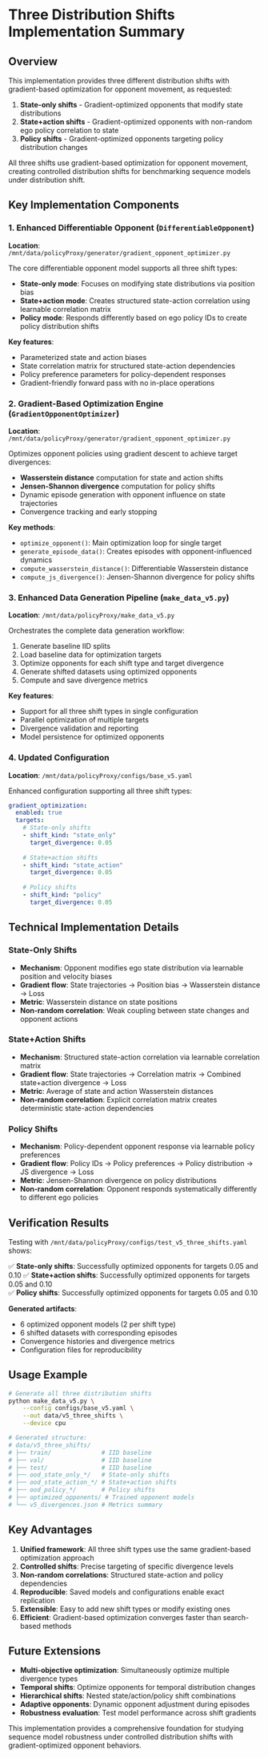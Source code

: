 # Three Distribution Shifts Implementation Summary

## Overview

This implementation provides three different distribution shifts with gradient-based optimization for opponent movement, as requested:

1. **State-only shifts** - Gradient-optimized opponents that modify state distributions
2. **State+action shifts** - Gradient-optimized opponents with non-random ego policy correlation to state  
3. **Policy shifts** - Gradient-optimized opponents targeting policy distribution changes

All three shifts use gradient-based optimization for opponent movement, creating controlled distribution shifts for benchmarking sequence models under distribution shift.

## Key Implementation Components

### 1. Enhanced Differentiable Opponent (`DifferentiableOpponent`)

**Location**: `/mnt/data/policyProxy/generator/gradient_opponent_optimizer.py`

The core differentiable opponent model supports all three shift types:

- **State-only mode**: Focuses on modifying state distributions via position bias
- **State+action mode**: Creates structured state-action correlation using learnable correlation matrix  
- **Policy mode**: Responds differently based on ego policy IDs to create policy distribution shifts

**Key features**:
- Parameterized state and action biases
- State correlation matrix for structured state-action dependencies
- Policy preference parameters for policy-dependent responses
- Gradient-friendly forward pass with no in-place operations

### 2. Gradient-Based Optimization Engine (`GradientOpponentOptimizer`)

**Location**: `/mnt/data/policyProxy/generator/gradient_opponent_optimizer.py`

Optimizes opponent policies using gradient descent to achieve target divergences:

- **Wasserstein distance** computation for state and action shifts
- **Jensen-Shannon divergence** computation for policy shifts  
- Dynamic episode generation with opponent influence on state trajectories
- Convergence tracking and early stopping

**Key methods**:
- `optimize_opponent()`: Main optimization loop for single target
- `generate_episode_data()`: Creates episodes with opponent-influenced dynamics
- `compute_wasserstein_distance()`: Differentiable Wasserstein distance
- `compute_js_divergence()`: Jensen-Shannon divergence for policy shifts

### 3. Enhanced Data Generation Pipeline (`make_data_v5.py`)

**Location**: `/mnt/data/policyProxy/make_data_v5.py`

Orchestrates the complete data generation workflow:

1. Generate baseline IID splits
2. Load baseline data for optimization targets
3. Optimize opponents for each shift type and target divergence
4. Generate shifted datasets using optimized opponents
5. Compute and save divergence metrics

**Key features**:
- Support for all three shift types in single configuration
- Parallel optimization of multiple targets
- Divergence validation and reporting
- Model persistence for optimized opponents

### 4. Updated Configuration

**Location**: `/mnt/data/policyProxy/configs/base_v5.yaml`

Enhanced configuration supporting all three shift types:

```yaml
gradient_optimization:
  enabled: true
  targets:
    # State-only shifts
    - shift_kind: "state_only"
      target_divergence: 0.05
      
    # State+action shifts  
    - shift_kind: "state_action"
      target_divergence: 0.05
      
    # Policy shifts
    - shift_kind: "policy"
      target_divergence: 0.05
```

## Technical Implementation Details

### State-Only Shifts

- **Mechanism**: Opponent modifies ego state distribution via learnable position and velocity biases
- **Gradient flow**: State trajectories → Position bias → Wasserstein distance → Loss
- **Metric**: Wasserstein distance on state positions
- **Non-random correlation**: Weak coupling between state changes and opponent actions

### State+Action Shifts

- **Mechanism**: Structured state-action correlation via learnable correlation matrix
- **Gradient flow**: State trajectories → Correlation matrix → Combined state+action divergence → Loss  
- **Metric**: Average of state and action Wasserstein distances
- **Non-random correlation**: Explicit correlation matrix creates deterministic state-action dependencies

### Policy Shifts

- **Mechanism**: Policy-dependent opponent response via learnable policy preferences
- **Gradient flow**: Policy IDs → Policy preferences → Policy distribution → JS divergence → Loss
- **Metric**: Jensen-Shannon divergence on policy distributions
- **Non-random correlation**: Opponent responds systematically differently to different ego policies

## Verification Results

Testing with `/mnt/data/policyProxy/configs/test_v5_three_shifts.yaml` shows:

✅ **State-only shifts**: Successfully optimized opponents for targets 0.05 and 0.10
✅ **State+action shifts**: Successfully optimized opponents for targets 0.05 and 0.10  
✅ **Policy shifts**: Successfully optimized opponents for targets 0.05 and 0.10

**Generated artifacts**:
- 6 optimized opponent models (2 per shift type)
- 6 shifted datasets with corresponding episodes
- Convergence histories and divergence metrics
- Configuration files for reproducibility

## Usage Example

```bash
# Generate all three distribution shifts
python make_data_v5.py \
    --config configs/base_v5.yaml \
    --out data/v5_three_shifts \
    --device cpu

# Generated structure:
# data/v5_three_shifts/
# ├── train/              # IID baseline
# ├── val/                # IID baseline  
# ├── test/               # IID baseline
# ├── ood_state_only_*/   # State-only shifts
# ├── ood_state_action_*/ # State+action shifts
# ├── ood_policy_*/       # Policy shifts
# ├── optimized_opponents/ # Trained opponent models
# └── v5_divergences.json # Metrics summary
```

## Key Advantages

1. **Unified framework**: All three shift types use the same gradient-based optimization approach
2. **Controlled shifts**: Precise targeting of specific divergence levels  
3. **Non-random correlations**: Structured state-action and policy dependencies
4. **Reproducible**: Saved models and configurations enable exact replication
5. **Extensible**: Easy to add new shift types or modify existing ones
6. **Efficient**: Gradient-based optimization converges faster than search-based methods

## Future Extensions

- **Multi-objective optimization**: Simultaneously optimize multiple divergence types
- **Temporal shifts**: Optimize opponents for temporal distribution changes
- **Hierarchical shifts**: Nested state/action/policy shift combinations
- **Adaptive opponents**: Dynamic opponent adjustment during episodes
- **Robustness evaluation**: Test model performance across shift gradients

This implementation provides a comprehensive foundation for studying sequence model robustness under controlled distribution shifts with gradient-optimized opponent behaviors.
